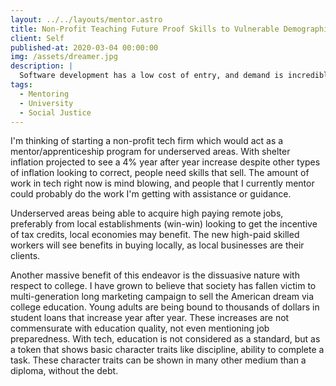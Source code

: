 ```yaml
---
layout: ../../layouts/mentor.astro
title: Non-Profit Teaching Future Proof Skills to Vulnerable Demographics
client: Self
published-at: 2020-03-04 00:00:00
img: /assets/dreamer.jpg
description: |
  Software development has a low cost of entry, and demand is incredibly high.
tags:
  - Mentoring
  - University
  - Social Justice
---
```


I'm thinking of starting a non-profit tech firm which would act as a mentor/apprenticeship program for underserved areas. With shelter inflation projected to see a 4% year after year increase despite other types of inflation looking to correct, people need skills that sell. The amount of work in tech right now is mind blowing, and people that I currently mentor could probably do the work I'm getting with assistance or guidance.

Underserved areas being able to acquire high paying remote jobs, preferably from local establishments (win-win) looking to get the incentive of tax credits, local economies may benefit. The new high-paid skilled workers will see benefits in buying locally, as local businesses are their clients.

Another massive benefit of this endeavor is the dissuasive nature with respect to college. I have grown to believe that society has fallen victim to multi-generation long marketing campaign to sell the American dream via college education. Young adults are being bound to thousands of dollars in student loans that increase year after year. These increases are not commensurate with education quality, not even mentioning job preparedness. With tech, education is not considered as a standard, but as a token that shows basic character traits like discipline, ability to complete a task. These character traits can be shown in many other medium than a diploma, without the debt.
